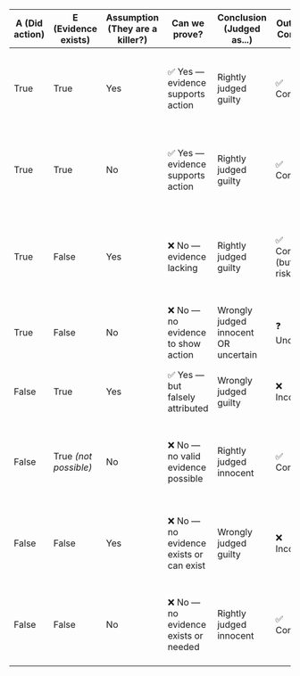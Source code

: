 | A (Did action) | E (Evidence exists)   | Assumption (They are a killer?) | Can we prove?                          | Conclusion (Judged as...)            | Outcome Correct?      | Notes                                                                 |
| -------------- | --------------------- | ------------------------------- | -------------------------------------- | ------------------------------------ | --------------------- | --------------------------------------------------------------------- |
| True           | True                  | Yes                             | ✅ Yes — evidence supports action       | Rightly judged guilty                | ✅ Correct             | Ideal — action happened, evidence found, assumption correct.          |
| True           | True                  | No                              | ✅ Yes — evidence supports action       | Rightly judged guilty                | ✅ Correct             | Evidence exists, so judged guilty despite incorrect assumption.       |
| True           | False                 | Yes                             | ❌ No — evidence lacking                | Rightly judged guilty                | ✅ Correct (but risky) | Judged guilty without evidence — outcome right, process flawed.       |
| True           | False                 | No                              | ❌ No — no evidence to show action      | Wrongly judged innocent OR uncertain | ❓ Uncertain           | Action occurred, but cannot be confirmed.                             |
| False          | True                  | Yes                             | ✅ Yes — but falsely attributed         | Wrongly judged guilty                | ❌ Incorrect           | False positive — mistaken or planted evidence.                        |
| False          | True *(not possible)* | No                              | ❌ No — no valid evidence possible      | Rightly judged innocent              | ✅ Correct             | No action, so no valid evidence — judgment correct despite confusion. |
| False          | False                 | Yes                             | ❌ No — no evidence exists or can exist | Wrongly judged guilty                | ❌ Incorrect           | Core danger: guilt assumed without action or evidence.                |
| False          | False                 | No                              | ❌ No — no evidence exists or needed    | Rightly judged innocent              | ✅ Correct             | Correct assumption, no action, no evidence — just outcome.            |
